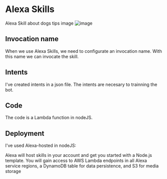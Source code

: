 
# Alexa Skills
Alexa Skill about dogs tips image
![image](https://user-images.githubusercontent.com/88061350/177598476-50571339-4638-4057-9d20-0d5c52a08f64.png)

## Invocation name
When we use Alexa Skills, we need to configurate an invocation name. With this name we can invocate the skill.

## Intents
I've created intents in a json file. The intents are necesary to trainning the bot.

## Code
The code is a Lambda function in nodeJS.

## Deployment
I've used Alexa-hosted in nodeJS:

Alexa will host skills in your account and get you started with a Node.js template. You will gain access to AWS Lambda endpoints in all Alexa service regions, a DynamoDB table for data persistence, and S3 for media storage

